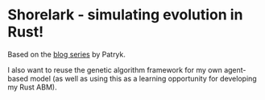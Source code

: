# Shorelark - simulating evolution in Rust!

Based on the [blog series](https://pwy.io/en/posts/learning-to-fly-pt1/) by Patryk.

I also want to reuse the genetic algorithm framework for my own agent-based model
(as well as using this as a learning opportunity for developing my Rust ABM).